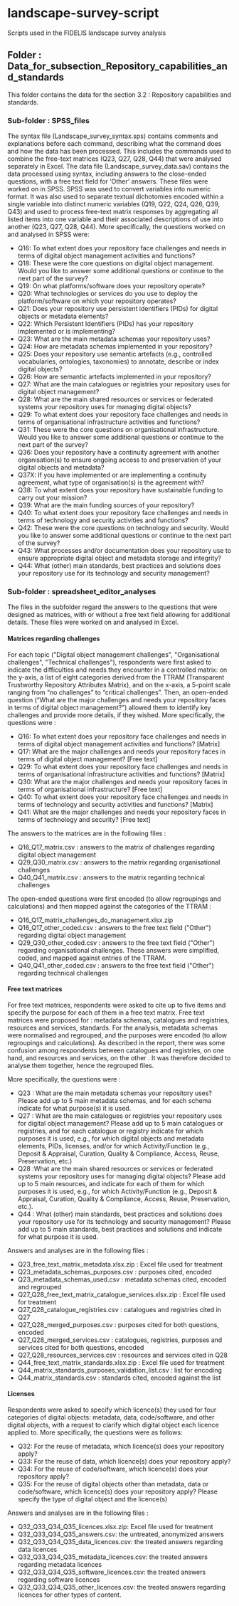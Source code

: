 # landscape-survey-script
Scripts used in the FIDELIS landscape survey analysis

## Folder : Data_for_subsection_Repository_capabilities_and_standards
This folder contains the data for the section 3.2 : Repository capabilities and standards.
### Sub-folder : SPSS_files
The syntax file (Landscape_survey_syntax.sps) contains comments and explanations before each command, describing what the command does and how the data has been processed. This includes the commands used to combine the free-text matrices (Q23, Q27, Q28, Q44) that were analysed separately in Excel.
The data file (Landscape_survey_data.sav) contains the data processed using syntax, including answers to the close-ended questions, with a free text field for ‘Other’ answers. These files were worked on in SPSS.
SPSS was used to convert variables into numeric format. It was also used to separate textual dichotomies encoded within a single variable into distinct numeric variables (Q19, Q22, Q24, Q26, Q39, Q43) and used to process free-text matrix responses by aggregating all listed items into one variable and their associated descriptions of use into another (Q23, Q27, Q28, Q44). More specifically, the questions worked on and analysed in SPSS were:
- Q16: To what extent does your repository face challenges and needs in terms of digital object management activities and functions?
- Q18: These were the core questions on digital object management. Would you like to answer some additional questions or continue to the next part of the survey?
- Q19: On what platforms/software does your repository operate?
- Q20: What technologies or services do you use to deploy the platform/software on which your repository operates?
- Q21: Does your repository use persistent identifiers (PIDs) for digital objects or metadata elements?
- Q22: Which Persistent Identifiers (PIDs) has your repository implemented or is implementing?
- Q23: What are the main metadata schemas your repository uses?
- Q24: How are metadata schemas implemented in your repository?
- Q25: Does your repository use semantic artefacts (e.g., controlled vocabularies, ontologies, taxonomies) to annotate, describe or index digital objects?
- Q26: How are semantic artefacts implemented in your repository?
- Q27: What are the main catalogues or registries your repository uses for digital object management?
- Q28: What are the main shared resources or services or federated systems your repository uses for managing digital objects?
- Q29: To what extent does your repository face challenges and needs in terms of organisational infrastructure activities and functions?
- Q31: These were the core questions on organisational infrastructure. Would you like to answer some additional questions or continue to the next part of the survey?
- Q36: Does your repository have a continuity agreement with another organisation(s) to ensure ongoing access to and preservation of your digital objects and metadata?
- Q37X: If you have implemented or are implementing a continuity agreement, what type of organisation(s) is the agreement with?
- Q38: To what extent does your repository have sustainable funding to carry out your mission?
- Q39: What are the main funding sources of your repository?
- Q40: To what extent does your repository face challenges and needs in terms of technology and security activities and functions?
- Q42: These were the core questions on technology and security. Would you like to answer some additional questions or continue to the next part of the survey?
- Q43: What processes and/or documentation does your repository use to ensure appropriate digital object and metadata storage and integrity?
- Q44: What (other) main standards, best practices and solutions does your repository use for its technology and security management?


### Sub-folder : spreadsheet_editor_analyses

The files in the subfolder regard the answers to the questions that were designed as matrices, with or without a free text field allowing for additional details. These files were worked on and analysed in Excel.

#### Matrices regarding challenges

For each topic ("Digital object management challenges", "Organisational challenges", "Technical challenges"), respondents were first asked to indicate the difficulties and needs they encounter in a controlled matrix: on the y-axis, a list of eight categories derived from the TTRAM (Transparent Trustworthy Repository Attributes Matrix), and on the x-axis, a 5-point scale ranging from “no challenges” to “critical challenges”. Then, an open-ended question (“What are the major challenges and needs your repository faces in terms of digital object management?”) allowed them to identify key challenges and provide more details, if they wished.
More specifically, the questions were :
- Q16: To what extent does your repository face challenges and needs in terms of digital object management activities and functions? [Matrix]
- Q17: What are the major challenges and needs your repository faces in terms of digital object management? [Free text]
- Q29: To what extent does your repository face challenges and needs in terms of organisational infrastructure activities and functions? [Matrix]
- Q30: What are the major challenges and needs your repository faces in terms of organisational infrastructure? [Free text]
- Q40: To what extent does your repository face challenges and needs in terms of technology and security activities and functions? [Matrix]
- Q41: What are the major challenges and needs your repository faces in terms of technology and security? [Free text]

The answers to the matrices are in the following files :
- Q16_Q17_matrix.csv : answers to the matrix of challenges regarding digital object management
- Q29_Q30_matrix.csv : answers to the matrix regarding organisational challenges
- Q40_Q41_matrix.csv : answers to the matrix regarding technical challenges

The open-ended questions were first encoded (to allow regroupings and calculations) and then mapped against the categories of the TTRAM :
- Q16_Q17_matrix_challenges_do_management.xlsx.zip
- Q16_Q17_other_coded.csv : answers to the free text field ("Other") regarding digital object management
- Q29_Q30_other_coded.csv : answers to the free text field ("Other") regarding organisational challenges. These answers were simplified, coded, and mapped against entries of the TTRAM.
- Q40_Q41_other_coded.csv : answers to the free text field ("Other") regarding technical challenges


#### Free text matrices

For free text matrices, respondents were asked to cite up to five items and specify the purpose for each of them in a free text matrix. Free text matrices were proposed for : metadata schemas, catalogues and registries, resources and services, standards.
For the analysis, metadata schemas were normalised and regrouped, and the purposes were encoded (to allow regroupings and calculations).
As described in the report, there was some confusion among respondents between catalogues and registries, on one hand, and resources and services, on the other . It was therefore decided to analyse them together, hence the regrouped files.

More specifically, the questions were :
- Q23 : What are the main metadata schemas your repository uses? Please add up to 5 main metadata schemas, and for each schema indicate for what purpose(s) it is used. 
- Q27 : What are the main catalogues or registries your repository uses for digital object management? Please add up to 5 main catalogues or registries, and for each catalogue or registry indicate for which purposes it is used, e.g., for which digital objects and metadata elements, PIDs, licenses, and/or for which Activity/Function (e.g., Deposit & Appraisal, Curation, Quality & Compliance, Access, Reuse, Preservation, etc.)
- Q28 :What are the main shared resources or services or federated systems your repository uses for managing digital objects? Please add up to 5 main resources, and indicate for each of them for which purposes it is used, e.g., for which Activity/Function (e.g., Deposit & Appraisal, Curation, Quality & Compliance, Access, Reuse, Preservation, etc.). 
- Q44 : What (other) main standards, best practices and solutions does your repository use for its technology and security management? Please add up to 5 main standards, best practices and solutions and indicate for what purpose it is used.

Answers and analyses are in the following files :
- Q23_free_text_matrix_metadata.xlsx.zip : Excel file used for treatment
- Q23_metadata_schemas_purposes.csv : purposes cited, encoded
- Q23_metadata_schemas_used.csv : metadata schemas cited, encoded and regrouped
- Q27_Q28_free_text_matrix_catalogue_services.xlsx.zip : Excel file used for treatment
- Q27_Q28_catalogue_registries.csv : catalogues and registries cited in Q27
- Q27_Q28_merged_purposes.csv : purposes cited for both questions, encoded
- Q27_Q28_merged_services.csv : catalogues, registries, purposes and services cited for both questions, encoded
- Q27_Q28_resources_services.csv : resources and services cited in Q28
- Q44_free_text_matrix_standards.xlsx.zip : Excel file used for treatment
- Q44_matrix_standards_purposes_validation_list.csv : list for encoding
- Q44_matrix_standards.csv : standards cited, encoded against the list

#### Licenses

Respondents were asked to specify which licence(s) they used for four categories of digital objects: metadata, data, code/software, and other digital objects, with a request to clarify which digital object each licence applied to.
More specifically, the questions were as follows:
- Q32: For the reuse of metadata, which licence(s) does your repository apply?
- Q33: For the reuse of data, which licence(s) does your repository apply?
- Q34: For the reuse of code/software, which licence(s) does your repository apply?
- Q35: For the reuse of digital objects other than metadata, data or code/software, which licence(s) does your repository apply? Please specify the type of digital object and the licence(s)

Answers and analyses are in the following files :
- Q32_Q33_Q34_Q35_licences.xlsx.zip: Excel file used for treatment
- Q32_Q33_Q34_Q35_answers.csv: the untreated, anonymized answers
- Q32_Q33_Q34_Q35_data_licences.csv: the treated answers regarding data licences
- Q32_Q33_Q34_Q35_metadata_licences.csv: the treated answers regarding metadata licences
- Q32_Q33_Q34_Q35_software_licences.csv: the treated answers regarding software licences
- Q32_Q33_Q34_Q35_other_licences.csv: the treated answers regarding licences for other types of content.
